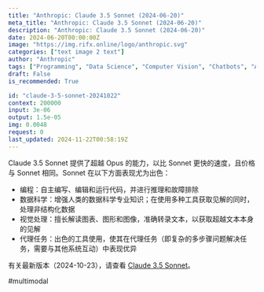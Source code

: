 ```yaml
---
title: "Anthropic: Claude 3.5 Sonnet (2024-06-20)"
meta_title: "Anthropic: Claude 3.5 Sonnet (2024-06-20)"
description: "Anthropic: Claude 3.5 Sonnet (2024-06-20)"
date: 2024-06-20T00:00:00Z
image: "https://img.rifx.online/logo/anthropic.svg"
categories: ["text image 2 text"]
author: "Anthropic"
tags: ["Programming", "Data Science", "Computer Vision", "Chatbots", "Autonomous Systems"]
draft: False
is_recommended: True

id: "claude-3-5-sonnet-20241022"
context: 200000
input: 3e-06
output: 1.5e-05
img: 0.0048
request: 0
last_updated: 2024-11-22T00:58:19Z
---
```


Claude 3.5 Sonnet 提供了超越 Opus 的能力，以比 Sonnet 更快的速度，且价格与 Sonnet 相同。Sonnet 在以下方面表现尤为出色：

- 编程：自主编写、编辑和运行代码，并进行推理和故障排除
- 数据科学：增强人类的数据科学专业知识；在使用多种工具获取见解的同时，处理非结构化数据
- 视觉处理：擅长解读图表、图形和图像，准确转录文本，以获取超越文本本身的见解
- 代理任务：出色的工具使用，使其在代理任务（即复杂的多步骤问题解决任务，需要与其他系统互动）中表现优异

有关最新版本（2024-10-23），请查看 [Claude 3.5 Sonnet](/anthropic/claude-3.5-sonnet)。

#multimodal

